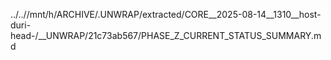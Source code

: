 ../..//mnt/h/ARCHIVE/.UNWRAP/extracted/CORE__2025-08-14__1310__host-duri-head-/__UNWRAP/21c73ab567/PHASE_Z_CURRENT_STATUS_SUMMARY.md
